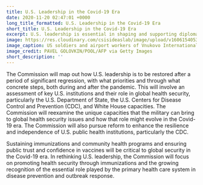 ```yaml
---
title: U.S. Leadership in the Covid-19 Era
date: 2020-11-20 02:47:01 +0000
long_title_formatted: U.S. Leadership in the Covid-19 Era
short_title: U.S. Leadership in the Covid-19 Era
excerpt: U.S. leadership is essential in shaping and supporting diplomatic and multilateral efforts in response to health security emergencies.
image: https://res.cloudinary.com/csisideaslab/image/upload/v1606154053/health-commission/us-leadership-2.jpg
image_caption: US soldiers and airport workers of Vnukovo International Airport unload the batch of medical aid donated by the United States, including ventilators, in order to help Russia tackle the coronavirus outbreak, upon the landing of the shipment at Vnukovo International Airport outside Moscow, on June 4, 2020.
image_credit: PAVEL GOLOVKIN/POOL/AFP via Getty Images
short_description: ''
---
```


The Commission will map out how U.S. leadership is to be restored after a period of significant regression, with what priorities and through what concrete steps, both during and after the pandemic. This will involve an assessment of key U.S. institutions and their role in global health security, particularly the U.S. Department of State, the U.S. Centers for Disease Control and Prevention (CDC), and White House capacities. The Commission will reexamine the unique capacities that the military can bring to global health security issues and how that role might evolve in the Covid-19 era. The Commission will also pursue reform to enhance the resilience and independence of U.S. public health institutions, particularly the CDC.

Sustaining immunizations and community health programs and ensuring public trust and confidence in vaccines will be critical to global security in the Covid-19 era. In rethinking U.S. leadership, the Commission will focus on promoting health security through immunizations and the growing recognition of the essential role played by the primary health care system in disease prevention and outbreak response.
